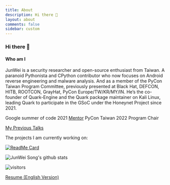 ```yaml
---
title: About
description: Hi there 👋
layout: about
comments: false
sidebar: custom
---
```


### Hi there 👋

#### Who am I

JunWei is a security researcher and open-source enthusiast from Taiwan. A paranoid Pythonista and CPython contributor who now focuses on Android reverse engineering and malware analysis. And as a member of the PyCon Taiwan Program Committee, previously presented at Black Hat, DEFCON, HITB, ROOTCON, GrayHat, PyCon Europe/TW/KR/MY/IN. He’s the co-founder of Quark-Engine and the Quark package maintainer on Kali Linux, leading Quark to participate in the GSoC under the Honeynet Project since 2021.

Google summer of code 2021 [Mentor](https://www.honeynet.org/gsoc/gsoc-2021/google-summer-of-code-2021-project-ideas#quark)
PyCon Taiwan 2022 Program Chair

[My Previous Talks](https://github.com/krnick/talks)

The projects I am currently working on:

[![ReadMe Card](https://github-readme-stats.vercel.app/api/pin/?username=quark-engine&repo=quark-engine)](https://github.com/quark-engine/quark-engine)

![JunWei Song's github stats](https://github-readme-stats.vercel.app/api?username=krnick&theme=blue-green&show_icons=true)

![visitors](https://visitor-badge.laobi.icu/badge?page_id=krnick.krnick)

[Resume (English Version)](https://www.cakeresume.com/sungboss2004)

